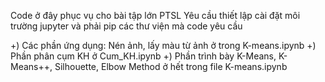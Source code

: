 Code ở đây phục vụ cho bài tập lớn PTSL
Yêu cầu thiết lập cài đặt môi trường jupyter và phải pip các thư viện mà code yêu cầu

+) Các phần ứng dụng: Nén ảnh, lấy màu từ ảnh ở trong K-means.ipynb
+) Phần phân cụm KH ở Cum_KH.ipynb
+) Phần trình bày K-Means, K-Means++, Silhouette, Elbow Method ở hết trong file K-means.ipynb
